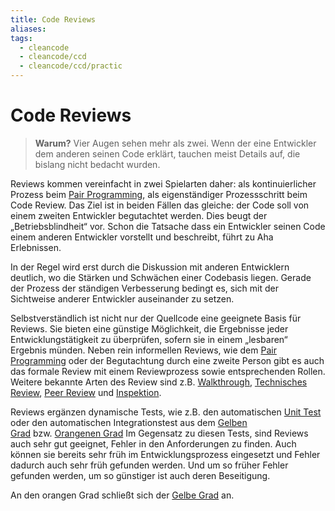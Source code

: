 ```yaml
---
title: Code Reviews
aliases: 
tags:
  - cleancode
  - cleancode/ccd
  - cleancode/ccd/practic
---
```

# Code Reviews

>**Warum?**
>Vier Augen sehen mehr als zwei. Wenn der eine Entwickler dem anderen seinen Code erklärt, tauchen meist Details auf, die bislang nicht bedacht wurden.

Reviews kommen vereinfacht in zwei Spielarten daher: als kontinuierlicher Prozess beim [Pair Programming](Pair%20Programming), als eigenständiger Prozessschritt beim Code Review. Das Ziel ist in beiden Fällen das gleiche: der Code soll von einem zweiten Entwickler begutachtet werden. Dies beugt der „Betriebsblindheit“ vor. Schon die Tatsache dass ein Entwickler seinen Code einem anderen Entwickler vorstellt und beschreibt, führt zu Aha Erlebnissen.

In der Regel wird erst durch die Diskussion mit anderen Entwicklern deutlich, wo die Stärken und Schwächen einer Codebasis liegen. Gerade der Prozess der ständigen Verbesserung bedingt es, sich mit der Sichtweise anderer Entwickler auseinander zu setzen.

Selbstverständlich ist nicht nur der Quellcode eine geeignete Basis für Reviews. Sie bieten eine günstige Möglichkeit, die Ergebnisse jeder Entwicklungstätigkeit zu überprüfen, sofern sie in einem „lesbaren“ Ergebnis münden. Neben rein informellen Reviews, wie dem [Pair Programming](Pair%20Programming) oder der Begutachtung durch eine zweite Person gibt es auch das formale Review mit einem Reviewprozess sowie entsprechenden Rollen. Weitere bekannte Arten des Review sind z.B. [Walkthrough](Walkthrough), [Technisches Review](Technisches%20Review), [Peer Review](Peer%20Review) und [Inspektion](Inspektion).

Reviews ergänzen dynamische Tests, wie z.B. den automatischen [Unit Test](docs/main/CleanCode/1.%20CleanCodeDeveloper/Unit%20Test.md) oder den automatischen Integrationstest aus dem [Gelben Grad](docs/main/CleanCode/1.%20CleanCodeDeveloper/Grade/2.%20Gelber%20Grad.md) bzw. [Orangenen Grad](docs/main/CleanCode/1.%20CleanCodeDeveloper/Grade/1.%20Orangener%20Grad.md) Im Gegensatz zu diesen Tests, sind Reviews auch sehr gut geeignet, Fehler in den Anforderungen zu finden. Auch können sie bereits sehr früh im Entwicklungsprozess eingesetzt und Fehler dadurch auch sehr früh gefunden werden. Und um so früher Fehler gefunden werden, um so günstiger ist auch deren Beseitigung.

An den orangen Grad schließt sich der [Gelbe Grad](docs/main/CleanCode/1.%20CleanCodeDeveloper/Grade/2.%20Gelber%20Grad.md) an.